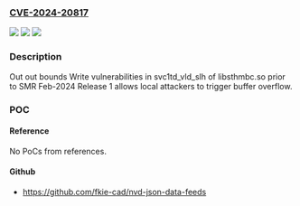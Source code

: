 ### [CVE-2024-20817](https://cve.mitre.org/cgi-bin/cvename.cgi?name=CVE-2024-20817)
![](https://img.shields.io/static/v1?label=Product&message=Samsung%20Mobile%20Devices&color=blue)
![](https://img.shields.io/static/v1?label=Version&message=n%2Fa&color=blue)
![](https://img.shields.io/static/v1?label=Vulnerability&message=CWE-787%3A%20Out-of-bounds%20Write&color=brighgreen)

### Description

Out out bounds Write vulnerabilities in svc1td_vld_slh of libsthmbc.so prior to SMR Feb-2024 Release 1 allows local attackers to trigger buffer overflow.

### POC

#### Reference
No PoCs from references.

#### Github
- https://github.com/fkie-cad/nvd-json-data-feeds

